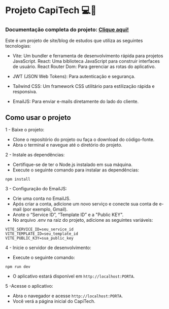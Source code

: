 # Projeto CapiTech 💻📲
### Documentação completa do projeto: [Clique aqui!](https://github.com/FischerJoao/readme-Capitech)

Este é um projeto de site/blog de estudos que utiliza as seguintes tecnologias:

- Vite: Um bundler e ferramenta de desenvolvimento rápida para projetos JavaScript.
React: Uma biblioteca JavaScript para construir interfaces de usuário.
React Router Dom: Para gerenciar as rotas do aplicativo.

- JWT (JSON Web Tokens): Para autenticação e segurança.

- Tailwind CSS: Um framework CSS utilitário para estilização rápida e responsiva.

- EmailJS: Para enviar e-mails diretamente do lado do cliente.

## Como usar o projeto

1 - Baixe o projeto:
- Clone o repositório do projeto ou faça o download do código-fonte.
- Abra o terminal e navegue até o diretório do projeto.

2 - Instale as dependências:
- Certifique-se de ter o Node.js instalado em sua máquina.
- Execute o seguinte comando para instalar as dependências:
```
npm install
```

3 - Configuração do EmailJS:
- Crie uma conta no EmailJS.
- Após criar a conta, adicione um novo serviço e conecte sua conta de e-mail (por exemplo, Gmail).
- Anote o “Service ID”, “Template ID” e a "Public KEY".
- No arquivo .env na raiz do projeto, adicione as seguintes variáveis:
```
VITE_SERVICE_ID=seu_service_id
VITE_TEMPLATE_ID=seu_template_id
VITE_PUBLIC_K3Y=sua_public_key
```

4 - Inicie o servidor de desenvolvimento:
- Execute o seguinte comando:
```
npm run dev
```
- O aplicativo estará disponível em ``http://localhost:PORTA``.

5 -Acesse o aplicativo:
- Abra o navegador e acesse ``http://localhost:PORTA``.
- Você verá a página inicial do CapiTech.
